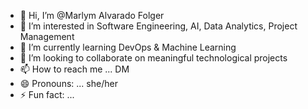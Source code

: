 - 👋 Hi, I’m @Marlym Alvarado Folger
- 👀 I’m interested in Software Engineering, AI, Data Analytics, Project Management
- 🌱 I’m currently learning DevOps & Machine Learning
- 💞️ I’m looking to collaborate on meaningful technological projects
- 📫 How to reach me ... DM
- 😄 Pronouns: ... she/her
- ⚡ Fun fact: ... 

<!---
MarAlvarado25/MarAlvarado25 is a ✨ special ✨ repository because its `README.md` (this file) appears on your GitHub profile.
You can click the Preview link to take a look at your changes.
--->
